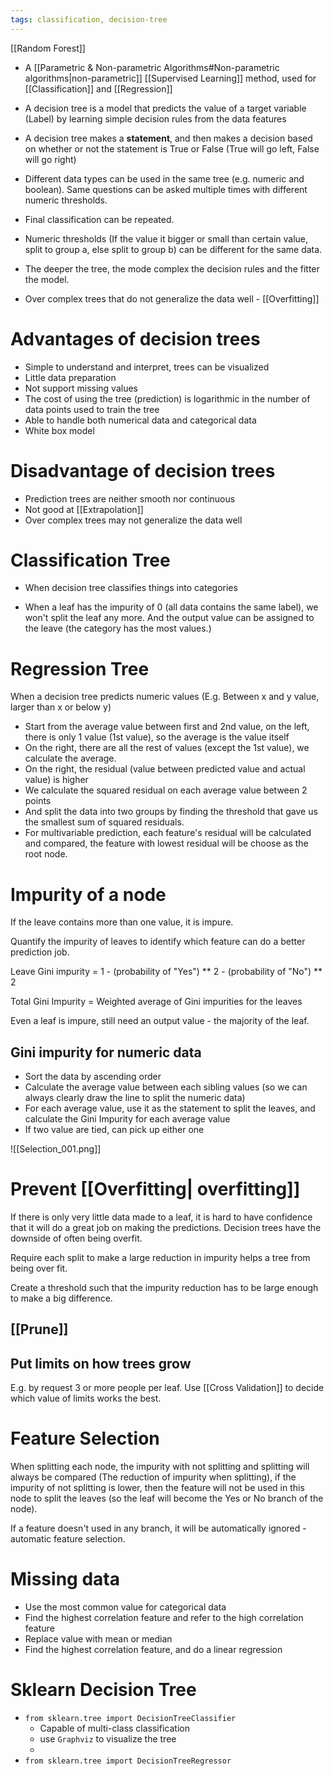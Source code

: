 ```yaml
---
tags: classification, decision-tree
---
```


[[Random Forest]]

- A [[Parametric & Non-parametric Algorithms#Non-parametric algorithms|non-parametric]] [[Supervised Learning]] method, used for [[Classification]] and [[Regression]]

- A decision tree is a model that predicts the value of a target variable (Label) by learning simple decision rules from the data features

- A decision tree makes a **statement**, and then makes a decision based on whether or not the statement is True or False (True will go left, False will go right)
- Different data types can be used in the same tree (e.g. numeric and boolean). Same questions can be asked multiple times with different numeric thresholds. 
- Final classification can be repeated. 
- Numeric thresholds (If the value it bigger or small than certain value, split to group a, else split to group b) can be different for the same data.

- The deeper the tree, the mode complex the decision rules and the fitter the model. 
- Over complex trees that do not generalize the data well - [[Overfitting]]

# Advantages of decision trees
- Simple to understand and interpret, trees can be visualized
- Little data preparation
- Not support missing values
- The cost of using the tree (prediction) is logarithmic in the number of data points used to train the tree
- Able to handle both numerical data and categorical data
- White box model

# Disadvantage of decision trees
- Prediction trees are neither smooth nor continuous
- Not good at [[Extrapolation]]
- Over complex trees may not generalize the data well

# Classification Tree
- When decision tree classifies things into categories

- When a leaf has the impurity of 0 (all data contains the same label), we won't split the leaf any more. And the output value can be assigned to the leave (the category has the most values.)

# Regression Tree
When a decision tree predicts numeric values (E.g. Between x and y value, larger than x or below y)
- Start from the average value between first and 2nd value, on the left, there is only 1 value (1st value), so the average is the value itself
- On the right, there are all the rest of values (except the 1st value), we calculate the average.
- On the right, the residual (value between predicted value and actual value) is higher
- We calculate the squared residual on each average value between 2 points
- And split the data into two groups by finding the threshold that gave us the smallest sum of squared residuals.
- For multivariable prediction, each feature's residual will be calculated and compared, the feature with lowest residual will be choose as the root node. 

# Impurity of a node
If the leave contains more than one value, it is impure.

Quantify the impurity of leaves to identify which feature can do a better prediction job.

Leave Gini impurity = 1 - (probability of "Yes") ** 2 - (probability of "No") ** 2

Total Gini Impurity = Weighted average of Gini impurities for the leaves

Even a leaf is impure, still need an output value - the majority of the leaf.

## Gini impurity for numeric data
- Sort the data by ascending order
- Calculate the average value between each sibling values (so we can always clearly draw the line to split the numeric data)
- For each average value, use it as the statement to split the leaves, and calculate the Gini Impurity for each average value
- If two value are tied, can pick up either one 

![[Selection_001.png]]

# Prevent [[Overfitting| overfitting]]
If there is only very little data made to a leaf, it is hard to have confidence that it will do a great job on making the predictions. 
Decision trees have the downside of often being overfit. 

Require each split to make a large reduction in impurity helps a tree from being over fit. 

Create a threshold such that the impurity reduction has to be large enough to make a big difference. 

## [[Prune]]

## Put limits on how trees grow
E.g. by request 3 or more people per leaf. 
Use [[Cross Validation]] to decide which value of limits works the best. 

# Feature Selection
When splitting each node, the impurity with not splitting and splitting will always be compared (The reduction of impurity when splitting), if the impurity of not splitting is lower, then the feature will not be used in this node to split the leaves (so the leaf will become the Yes or No branch of the node). 

If a feature doesn't used in any branch, it will be automatically ignored - automatic feature selection.

# Missing data
- Use the most common value for categorical data
- Find the highest correlation feature and refer to the high correlation feature
- Replace value with mean or median
- Find the highest correlation feature, and do a linear regression


# Sklearn Decision Tree
- `from sklearn.tree import DecisionTreeClassifier`
	- Capable of multi-class classification
	- use `Graphviz` to visualize the tree
	- 
- `from sklearn.tree import DecisionTreeRegressor`